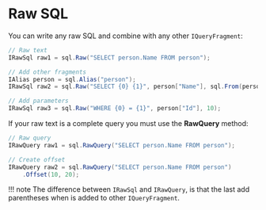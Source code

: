 # Raw SQL
You can write any raw SQL and combine with any other `IQueryFragment`:
```csharp
// Raw text
IRawSql raw1 = sql.Raw("SELECT person.Name FROM person");

// Add other fragments
IAlias person = sql.Alias("person");
IRawSql raw2 = sql.Raw("SELECT {0} {1}", person["Name"], sql.From(person));

// Add parameters
IRawSql raw3 = sql.Raw("WHERE {0} = {1}", person["Id"], 10);
```

If your raw text is a complete query you must use the **RawQuery** method:
```csharp
// Raw query
IRawQuery raw1 = sql.RawQuery("SELECT person.Name FROM person");

// Create offset
IRawQuery raw2 = sql.RawQuery("SELECT person.Name FROM person")
    .Offset(10, 20);
```

!!! note
    The difference between `IRawSql` and `IRawQuery`, is that the last add parentheses when is added to other `IQueryFragment`.